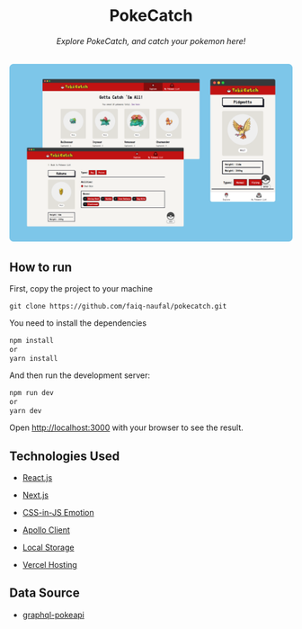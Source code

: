 <h1 style="text-align: center;">PokeCatch</h1>
<h6 style="text-align: center;">Explore PokeCatch, and catch your pokemon here!</h6>

![screenshots](screenshots/screenshots.png)

## How to run

First, copy the project to your machine

```
git clone https://github.com/faiq-naufal/pokecatch.git
```

You need to install the dependencies

```
npm install
or
yarn install
```

And then run the development server:

```
npm run dev
or
yarn dev
```

Open [http://localhost:3000](http://localhost:3000) with your browser to see the result.

## Technologies Used

- [React.js](https://reactjs.org)

- [Next.js](https://nextjs.org)

- [CSS-in-JS Emotion](https://emotion.sh)

- [Apollo Client](https://www.apollographql.com/docs/react)

- [Local Storage](https://developer.mozilla.org/en-US/docs/Web/API/Window/localStorage)

- [Vercel Hosting](https://vercel.com)

## Data Source

- [graphql-pokeapi](https://github.com/mazipan/graphql-pokeapi)
